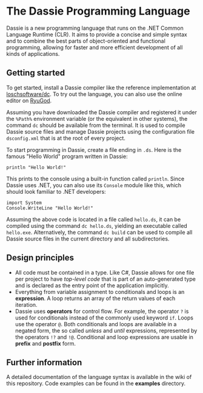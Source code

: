 # The Dassie Programming Language
Dassie is a new programming language that runs on the .NET Common Language Runtime (CLR). It aims to provide a concise and simple syntax and to combine the best parts of object-oriented and functional programming, allowing for faster and more efficient development of all kinds of applications.

## Getting started
To get started, install a Dassie compiler like the reference implementation at [loschsoftware/dc](https://github.com/loschsoftware/dc). To try out the language, you can also use the online editor on [RyuGod](https://ryugod.com/pages/ide/dassie).

Assuming you have downloaded the Dassie compiler and registered it under the ``%Path%`` environment variable (or the equivalent in other systems), the command ``dc`` should be available from the terminal. It is used to compile Dassie source files and manage Dassie projects using the configuration file ``dsconfig.xml`` that is at the root of every project.

To start programming in Dassie, create a file ending in ``.ds``. Here is the famous "Hello World" program written in Dassie:
````dassie
println "Hello World!"
````
This prints to the console using a built-in function called ``println``. Since Dassie uses .NET, you can also use its ``Console`` module like this, which should look familiar to .NET developers:
````dassie
import System
Console.WriteLine "Hello World!"
````
Assuming the above code is located in a file called ``hello.ds``, it can be compiled using the command ``dc hello.ds``, yielding an executable called ``hello.exe``. Alternatively, the command ``dc build`` can be used to compile all Dassie source files in the current directory and all subdirectories.

## Design principles
- All code must be contained in a type. Like C#, Dassie allows for one file per project to have *top-level code* that is part of an auto-generated type and is declared as the entry point of the application implicitly.
- Everything from variable assignment to conditionals and loops is an **expression**. A loop returns an array of the return values of each iteration.
- Dassie uses **operators** for control flow. For example, the operator ``?`` is used for conditionals instead of the commonly used keyword ``if``. Loops use the operator ``@``. Both conditionals and loops are available in a negated form, the so called *unless* and *until* expressions, represented by the operators ``!?`` and ``!@``. Conditional and loop expressions are usable in **prefix** and **postfix** form.

## Further information
A detailed documentation of the language syntax is available in the wiki of this repository. Code examples can be found in the **examples** directory.
